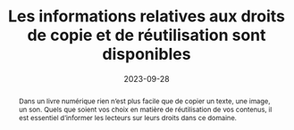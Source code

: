 ---
N: '2'
Rubrique: Contenus
title: Les informations relatives aux droits de copie et de réutilisation  sont disponibles 
detail: Les informations relatives aux droits de copie et de réutilisation sont disponibles depuis toutes les pages. 
abstract: "Dans un livre numérique rien n’est plus facile que de copier un texte, une image, un son. Quels que soient vos choix en matière de réutilisation de vos contenus, il est essentiel d’informer les lecteurs sur leurs droits dans ce domaine."
categories: [" Contenus"]
agrege: O4002-E001
opquast: '4 002'
indiceebook: '001'
description: "Règle n° 001"
weight: 001
actif: '1'
layout: rules
date: 2023-09-28
tags: ["Légals", "Juridique"]
objectif: ["Informer les utilisateurs sur les conditions sous lesquelles sont publiés les contenus.", "Informer les utilisateurs sur les conditions de copie et de réutilisation."]
Meo: ["Indiquer les droits de copie et de réutilisation des divers éléments du site sur chaque page ou via un hyperlien pointant vers une page spécifique (mentions légales, conditions générales d'utilisation, à propos, etc.)"]
Controle: "Dans chacune des pages évaluées, vérifier la présence de la mention complète des droits de copie et de réutilisation ou d'un lien donnant directement accès à la mention des droits de copie et de réutilisation."
Source: ["Opquast"]
Referential: [""]
Steps: ["Conception", "Éditorial"]
---